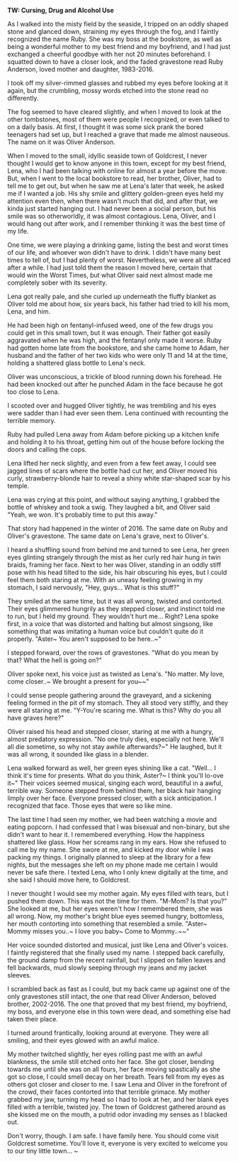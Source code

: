 **TW: Cursing, Drug and Alcohol Use**

As I walked into the misty field by the seaside, I tripped on an oddly shaped stone and glanced down, straining my eyes through the fog, and I faintly recognized the name Ruby. She was my boss at the bookstore, as well as being a wonderful mother to my best friend and my boyfriend, and I had just exchanged a cheerful goodbye with her not 20 minutes beforehand. I squatted down to have a closer look, and the faded gravestone read Ruby Anderson, loved mother and daughter, 1983-2016.

I took off my silver-rimmed glasses and rubbed my eyes before looking at it again, but the crumbling, mossy words etched into the stone read no differently.

The fog seemed to have cleared slightly, and when I moved to look at the other tombstones, most of them were people I recognized, or even talked to on a daily basis. At first, I thought it was some sick prank the bored teenagers had set up, but I reached a grave that made me almost nauseous. The name on it was Oliver Anderson.

When I moved to the small, idyllic seaside town of Goldcrest, I never thought I would get to know anyone in this town, except for my best friend, Lena, who I had been talking with online for almost a year before the move. But, when I went to the local bookstore to read, her brother, Oliver, had to tell me to get out, but when he saw me at Lena's later that week, he asked me if I wanted a job. His shy smile and glittery golden-green eyes held my attention even then, when there wasn't much that did, and after that, we kinda just started hanging out. I had never been a social person, but his smile was so otherworldly, it was almost contagious. Lena, Oliver, and I would hang out after work, and I remember thinking it was the best time of my life.

One time, we were playing a drinking game, listing the best and worst times of our life, and whoever won didn't have to drink. I didn't have many best times to tell of, but I had plenty of worst. Nevertheless, we were all shitfaced after a while. I had just told them the reason I moved here, certain that would win the Worst Times, but what Oliver said next almost made me completely sober with its severity.

Lena got really pale, and she curled up underneath the fluffy blanket as Oliver told me about how, six years back, his father had tried to kill his mom, Lena, and him.

He had been high on fentanyl-infused weed, one of the few drugs you could get in this small town, but it was enough. Their father got easily aggravated when he was high, and the fentanyl only made it worse. Ruby had gotten home late from the bookstore, and she came home to Adam, her husband and the father of her two kids who were only 11 and 14 at the time, holding a shattered glass bottle to Lena's neck.

Oliver was unconscious, a trickle of blood running down his forehead. He had been knocked out after he punched Adam in the face because he got too close to Lena.

I scooted over and hugged Oliver tightly, he was trembling and his eyes were sadder than I had ever seen them. Lena continued with recounting the terrible memory.

Ruby had pulled Lena away from Adam before picking up a kitchen knife and holding it to his throat, getting him out of the house before locking the doors and calling the cops.

Lena lifted her neck slightly, and even from a few feet away, I could see jagged lines of scars where the bottle had cut her, and Oliver moved his curly, strawberry-blonde hair to reveal a shiny white star-shaped scar by his temple.

Lena was crying at this point, and without saying anything, I grabbed the bottle of whiskey and took a swig. They laughed a bit, and Oliver said "Yeah, we won. It's probably time to put this away."

That story had happened in the winter of 2016. The same date on Ruby and Oliver's gravestone. The same date on Lena's grave, next to Oliver's.

I heard a shuffling sound from behind me and turned to see Lena, her green eyes glinting strangely through the mist as her curly red hair hung in twin braids, framing her face. Next to her was Oliver, standing in an oddly stiff pose with his head tilted to the side, his hair obscuring his eyes, but I could feel them both staring at me. With an uneasy feeling growing in my stomach, I said nervously, "Hey, guys... What is this stuff?"

They smiled at the same time, but it was all wrong, twisted and contorted. Their eyes glimmered hungrily as they stepped closer, and instinct told me to run, but I held my ground. They wouldn't hurt me... Right? Lena spoke first, in a voice that was distorted and halting but almost singsong, like something that was imitating a human voice but couldn't quite do it properly. "Aster\~ You aren't supposed to be here..\~"

I stepped forward, over the rows of gravestones. "What do you mean by that? What the hell is going on?"

Oliver spoke next, his voice just as twisted as Lena's. "No matter. My love, come closer..\~ We brought a present for you\~\~"

I could sense people gathering around the graveyard, and a sickening feeling formed in the pit of my stomach. They all stood very stiffly, and they were all staring at me. "Y-You're scaring me. What is this? Why do you all have graves here?"

Oliver raised his head and stepped closer, staring at me with a hungry, almost predatory expression. "No one truly dies, especially not here. We'll all die sometime, so why not stay awhile afterwards?\~" He laughed, but it was all wrong, it sounded like glass in a blender.

Lena walked forward as well, her green eyes shining like a cat. "Well... I think it's time for presents. What do you think, Aster?\~ I think you'll lo-ove it\~" Their voices seemed musical, singing each word, beautiful in a awful, terrible way. Someone stepped from behind them, her black hair hanging limply over her face. Everyone pressed closer, with a sick anticipation. I recognized that face. Those eyes that were so like mine.

The last time I had seen my mother, we had been watching a movie and eating popcorn. I had confessed that I was bisexual and non-binary, but she didn't want to hear it. I remembered everything. How the happiness shattered like glass. How her screams rang in my ears. How she refused to call me by my name. She swore at me, and kicked my door while I was packing my things. I originally planned to sleep at the library for a few nights, but the messages she left on my phone made me certain I would never be safe there. I texted Lena, who I only knew digitally at the time, and she said I should move here, to Goldcrest.

I never thought I would see my mother again. My eyes filled with tears, but I pushed them down. This was not the time for them. "M-Mom? Is that you?" She looked at me, but her eyes weren't how I remembered them, she was all wrong. Now, my mother's bright blue eyes seemed hungry, bottomless, her mouth contorting into something that resembled a smile. "Aster\~ Mommy misses you..\~ I love you baby\~ Come to Mommy..\~\~"

Her voice sounded distorted and musical, just like Lena and Oliver's voices. I faintly registered that she finally used my name. I stepped back carefully, the ground damp from the recent rainfall, but I slipped on fallen leaves and fell backwards, mud slowly seeping through my jeans and my jacket sleeves.

I scrambled back as fast as I could, but my back came up against one of the only gravestones still intact, the one that read Oliver Anderson, beloved brother, 2002-2016. The one that proved that my best friend, my boyfriend, my boss, and everyone else in this town were dead, and something else had taken their place.

I turned around frantically, looking around at everyone. They were all smiling, and their eyes glowed with an awful malice.

My mother twitched slightly, her eyes rolling past me with an awful blankness, the smile still etched onto her face. She got closer, bending towards me until she was on all fours, her face moving spastically as she got so close, I could smell decay on her breath. Tears fell from my eyes as others got closer and closer to me. I saw Lena and Oliver in the forefront of the crowd, their faces contorted into that terrible grimace. My mother grabbed my jaw, turning my head so I had to look at her, and her blank eyes filled with a terrible, twisted joy. The town of Goldcrest gathered around as she kissed me on the mouth, a putrid odor invading my senses as I blacked out.

Don't worry, though. I am safe. I have family here. You should come visit Goldcrest sometime. You'll love it, everyone is very excited to welcome you to our tiny little town... \~